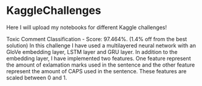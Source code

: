 # KaggleChallenges
Here I will upload my notebooks for different Kaggle challenges!


Toxic Comment Classification - Score: 97.464%. (1.4% off from the best solution)
In this challenge I have used a multilayered neural network with an GloVe embedding layer, LSTM layer and GRU layer. In addition to the embedding layer, I have implemented two features. One feature represent the amount of exlamation marks used in the sentence and the other feature represent the amount of CAPS used in the sentence. These features are scaled between 0 and 1.
